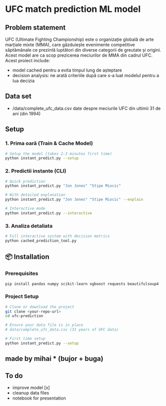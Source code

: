 # UFC match prediction ML model

## Problem statement

UFC (Ultimate Fighting Championship) este o organizație globală de arte marțiale mixte (MMA), care găzduiește evenimente competitive săptămânale ce prezintă luptători din diverse categorii de greutate și origini.
Acest model are ca scop prezicerea meciurilor de MMA din cadrul UFC. Acest proiect include:
- model cached pentru a evita timpul lung de așteptare
- decision analysis: ne arată criteriile după care s-a luat modelul pentru a lua decizia

## Data set

- /data/complete_ufc_data.csv  date despre meciurile UFC din ultimii 31 de ani (din 1994)

## Setup

### 1. **Prima oară** (Train & Cache Model)
```bash
# Setup the model (takes 2-3 minutes first time)
python instant_predict.py --setup
```

### 2. **Predictii instante (CLI)**
```bash
# Quick prediction
python instant_predict.py "Jon Jones" "Stipe Miocic"

# With detailed explanation
python instant_predict.py "Jon Jones" "Stipe Miocic" --explain

# Interactive mode
python instant_predict.py --interactive
```

### 3. **Analiza detaliata**
```bash
# Full interactive system with decision metrics
python cached_prediction_tool.py
```

## 📦 Installation

### **Prerequisites**
```bash
pip install pandas numpy scikit-learn xgboost requests beautifulsoup4
```

### **Project Setup**
```bash
# Clone or download the project
git clone <your-repo-url>
cd ufc-prediction

# Ensure your data file is in place
# data/complete_ufc_data.csv (31 years of UFC data)

# First time setup
python instant_predict.py --setup
```

## made by mihai * (bujor + buga)

## To do

- improve model [x]
- cleanup data files 
- notebook for presentation
